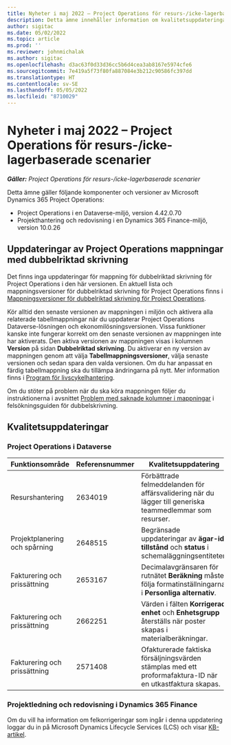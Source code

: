 ```yaml
---
title: Nyheter i maj 2022 – Project Operations för resurs-/icke-lagerbaserade scenarier
description: Detta ämne innehåller information om kvalitetsuppdateringarna som är tillgängliga i maj 2022-versionen av Microsoft Dynamics 365 Project Operations för resurs-/icke-lagerbaserade scenarier.
author: sigitac
ms.date: 05/02/2022
ms.topic: article
ms.prod: ''
ms.reviewer: johnmichalak
ms.author: sigitac
ms.openlocfilehash: d3ac63f0d33d36cc5b6d4cea3ab8167e5974cfe6
ms.sourcegitcommit: 7e419a5f73f80fa887084e3b212c90586fc397dd
ms.translationtype: HT
ms.contentlocale: sv-SE
ms.lasthandoff: 05/05/2022
ms.locfileid: "8710029"
---
```

# <a name="whats-new-may-2022---project-operations-for-resourcenon-stocked-based-scenarios"></a>Nyheter i maj 2022 – Project Operations för resurs-/icke-lagerbaserade scenarier

_**Gäller:** Project Operations för resurs-/icke-lagerbaserade scenarier_

Detta ämne gäller följande komponenter och versioner av Microsoft Dynamics 365 Project Operations:

- Project Operations i en Dataverse-miljö, version 4.42.0.70
- Projekthantering och redovisning i en Dynamics 365 Finance-miljö, version 10.0.26

## <a name="project-operations-dual-write-maps-updates"></a>Uppdateringar av Project Operations mappningar med dubbelriktad skrivning

Det finns inga uppdateringar för mappning för dubbelriktad skrivning för Project Operations i den här versionen. En aktuell lista och mappningsversioner för dubbelriktad skrivning för Project Operations finns i [Mappningsversioner för dubbelriktad skrivning för Project Operations](../environment/resource-dual-write-maps.md).

Kör alltid den senaste versionen av mappningen i miljön och aktivera alla relaterade tabellmappningar när du uppdaterar Project Operations Dataverse-lösningen och ekonomilösningsversionen. Vissa funktioner kanske inte fungerar korrekt om den senaste versionen av mappningen inte har aktiverats. Den aktiva versionen av mappningen visas i kolumnen **Version** på sidan **Dubbelriktad skrivning**. Du aktiverar en ny version av mappningen genom att välja **Tabellmappningsversioner**, välja senaste versionen och sedan spara den valda versionen. Om du har anpassat en färdig tabellmappning ska du tillämpa ändringarna på nytt. Mer information finns i [Program för livscykelhantering](/dynamics365/fin-ops-core/dev-itpro/data-entities/dual-write/app-lifecycle-management).

Om du stöter på problem när du ska köra mappningen följer du instruktionerna i avsnittet [Problem med saknade kolumner i mappningar](/dynamics365/fin-ops-core/dev-itpro/data-entities/dual-write/dual-write-troubleshooting-finops-upgrades#missing-table-columns-issue-on-maps) i felsökningsguiden för dubbelskrivning.

## <a name="quality-updates"></a>Kvalitetsuppdateringar
### <a name="project-operations-on-dataverse"></a>Project Operations i Dataverse

| Funktionsområde | Referensnummer | Kvalitetsuppdatering |
| --- | --- | --- |
| Resurshantering | 2634019 | Förbättrade felmeddelanden för affärsvalidering när du lägger till generiska teammedlemmar som resurser. |
| Projektplanering och spårning | 2648515 | Begränsade uppdateringar av **ägar-id**, **tillstånd** och **status** i schemaläggningsentiteter. |
| Fakturering och prissättning | 2653167 | Decimalavgränsaren för rutnätet **Beräkning** måste följa formatinställningarna i **Personliga alternativ**. |
| Fakturering och prissättning| 2662251 | Värden i fälten **Korrigerad enhet** och **Enhetsgrupp** återställs när poster skapas i materialberäkningar. |
| Fakturering och prissättning| 2571408 | Ofakturerade faktiska försäljningsvärden stämplas med ett proformafaktura-ID när en utkastfaktura skapas. |

### <a name="project-management-and-accounting-in-dynamics-365-finance"></a>Projektledning och redovisning i Dynamics 365 Finance

Om du vill ha information om felkorrigeringar som ingår i denna uppdatering loggar du in på Microsoft Dynamics Lifecycle Services (LCS) och visar [KB-artikel](https://fix.lcs.dynamics.com/Issue/Details?bugId=662864).
